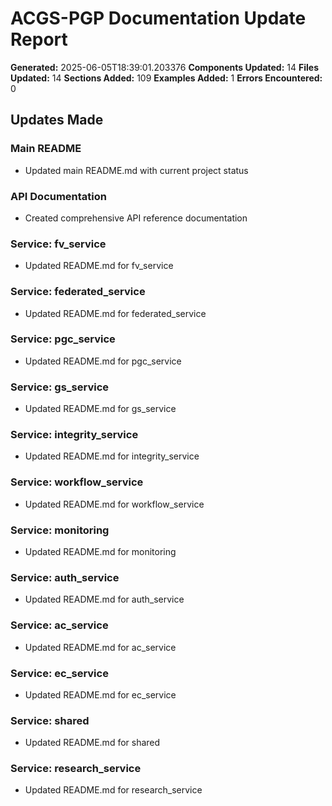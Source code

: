 # ACGS-PGP Documentation Update Report

**Generated:** 2025-06-05T18:39:01.203376
**Components Updated:** 14
**Files Updated:** 14
**Sections Added:** 109
**Examples Added:** 1
**Errors Encountered:** 0

## Updates Made

### Main README

- Updated main README.md with current project status

### API Documentation

- Created comprehensive API reference documentation

### Service: fv_service

- Updated README.md for fv_service

### Service: federated_service

- Updated README.md for federated_service

### Service: pgc_service

- Updated README.md for pgc_service

### Service: gs_service

- Updated README.md for gs_service

### Service: integrity_service

- Updated README.md for integrity_service

### Service: workflow_service

- Updated README.md for workflow_service

### Service: monitoring

- Updated README.md for monitoring

### Service: auth_service

- Updated README.md for auth_service

### Service: ac_service

- Updated README.md for ac_service

### Service: ec_service

- Updated README.md for ec_service

### Service: shared

- Updated README.md for shared

### Service: research_service

- Updated README.md for research_service

